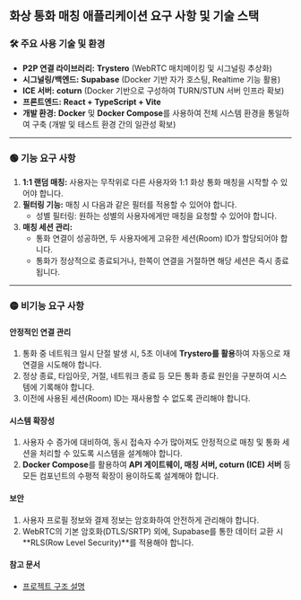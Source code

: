 ## 화상 통화 매칭 애플리케이션 요구 사항 및 기술 스택

### 🛠️ 주요 사용 기술 및 환경

- **P2P 연결 라이브러리:** **Trystero** (WebRTC 매치메이킹 및 시그널링 추상화)
- **시그널링/백엔드:** **Supabase** (Docker 기반 자가 호스팅, Realtime 기능 활용)
- **ICE 서버:** **coturn** (Docker 기반으로 구성하여 TURN/STUN 서버 인프라 확보)
- **프론트엔드:** **React + TypeScript + Vite**
- **개발 환경:** **Docker** 및 **Docker Compose**를 사용하여 전체 시스템 환경을 통일하여 구축 (개발 및 테스트 환경 간의 일관성 확보)

---

### 🟢 기능 요구 사항

1.  **1:1 랜덤 매칭:** 사용자는 무작위로 다른 사용자와 1:1 화상 통화 매칭을 시작할 수 있어야 합니다.
2.  **필터링 기능:** 매칭 시 다음과 같은 필터를 적용할 수 있어야 합니다.
    - 성별 필터링: 원하는 성별의 사용자에게만 매칭을 요청할 수 있어야 합니다.
3.  **매칭 세션 관리:**
    - 통화 연결이 성공하면, 두 사용자에게 고유한 세션(Room) ID가 할당되어야 합니다.
    - 통화가 정상적으로 종료되거나, 한쪽이 연결을 거절하면 해당 세션은 즉시 종료됩니다.

---

### 🟡 비기능 요구 사항

#### 안정적인 연결 관리

1.  통화 중 네트워크 일시 단절 발생 시, 5초 이내에 **Trystero를 활용**하여 자동으로 재연결을 시도해야 합니다.
2.  정상 종료, 타임아웃, 거절, 네트워크 종료 등 모든 통화 종료 원인을 구분하여 시스템에 기록해야 합니다.
3.  이전에 사용된 세션(Room) ID는 재사용할 수 없도록 관리해야 합니다.

#### 시스템 확장성

1.  사용자 수 증가에 대비하여, 동시 접속자 수가 많아져도 안정적으로 매칭 및 통화 세션을 처리할 수 있도록 시스템을 설계해야 합니다.
2.  **Docker Compose**를 활용하여 **API 게이트웨이, 매칭 서버, coturn (ICE) 서버** 등 모든 컴포넌트의 수평적 확장이 용이하도록 설계해야 합니다.

#### 보안

1.  사용자 프로필 정보와 결제 정보는 암호화하여 안전하게 관리해야 합니다.
2.  WebRTC의 기본 암호화(DTLS/SRTP) 외에, Supabase를 통한 데이터 교환 시 **RLS(Row Level Security)**를 적용해야 합니다.

#### 참고 문서

- [프로젝트 구조 설명](PROJECT_STRUCTURE.md)
